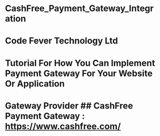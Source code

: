 # CashFree_Payment_Gateway_Integration
# Code Fever Technology Ltd #
# Tutorial For How You Can Implement Payment Gateway For Your Website Or Application #
# Gateway Provider ## CashFree Payment Gateway : https://www.cashfree.com/
